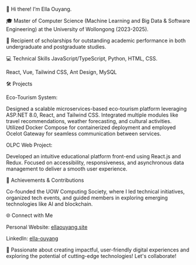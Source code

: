 👋 Hi there! I’m Ella Ouyang. 

🎓 Master of Computer Science (Machine Learning and Big Data & Software Engineering) at the University of Wollongong (2023-2025).
 
🌟 Recipient of scholarships for outstanding academic performance in both undergraduate and postgraduate studies.

💻 Technical Skills
JavaScript/TypeScript, Python, HTML, CSS.

React, Vue, Tailwind CSS, Ant Design, MySQL

🛠️ Projects

Eco-Tourism System:

Designed a scalable microservices-based eco-tourism platform leveraging ASP.NET 8.0, React, and Tailwind CSS. Integrated multiple modules like travel recommendations, weather forecasting, and cultural activities. Utilized Docker Compose for containerized deployment and employed Ocelot Gateway for seamless communication between services.

OLPC Web Project:

Developed an intuitive educational platform front-end using React.js and Redux. Focused on accessibility, responsiveness, and asynchronous data management to deliver a smooth user experience.

🌟 Achievements & Contributions

Co-founded the UOW Computing Society, where I led technical initiatives, organized tech events, and guided members in exploring emerging technologies like AI and blockchain.

🌐 Connect with Me

Personal Website: [ellaouyang.site](https://www.ellaouyang.site/)

LinkedIn: [ella-ouyang](https://www.linkedin.com/in/ella-ouyang/)

🚀 Passionate about creating impactful, user-friendly digital experiences and exploring the potential of cutting-edge technologies! Let's collaborate!
